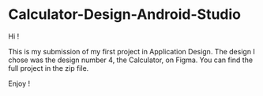 # Calculator-Design-Android-Studio

Hi !

This is my submission of my first project in Application Design. 
The design I chose was the design number 4, the Calculator, on Figma.
You can find the full project in the zip file.

Enjoy !
